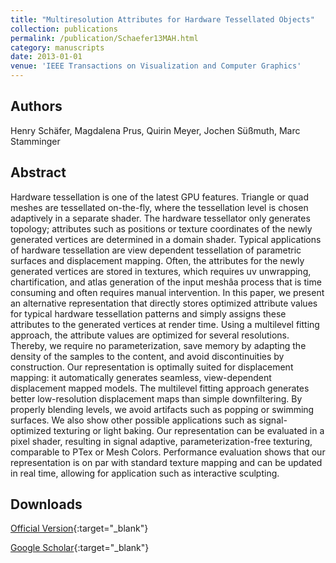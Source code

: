 ```yaml
---
title: "Multiresolution Attributes for Hardware Tessellated Objects"
collection: publications
permalink: /publication/Schaefer13MAH.html
category: manuscripts
date: 2013-01-01
venue: 'IEEE Transactions on Visualization and Computer Graphics'
---
```

## Authors
Henry Schäfer, Magdalena Prus, Quirin Meyer, Jochen Süßmuth, Marc Stamminger
## Abstract
Hardware tessellation is one of the latest GPU features. Triangle or quad meshes are tessellated on-the-fly, where the tessellation level is chosen adaptively in a separate shader. The hardware tessellator only generates topology; attributes such as positions or texture coordinates of the newly generated vertices are determined in a domain shader. Typical applications of hardware tessellation are view dependent tessellation of parametric surfaces and displacement mapping. Often, the attributes for the newly generated vertices are stored in textures, which requires uv unwrapping, chartification, and atlas generation of the input meshâa process that is time consuming and often requires manual intervention. In this paper, we present an alternative representation that directly stores optimized attribute values for typical hardware tessellation patterns and simply assigns these attributes to the generated vertices at render time. Using a multilevel fitting approach, the attribute values are optimized for several resolutions. Thereby, we require no parameterization, save memory by adapting the density of the samples to the content, and avoid discontinuities by construction. Our representation is optimally suited for displacement mapping: it automatically generates seamless, view-dependent displacement mapped models. The multilevel fitting approach generates better low-resolution displacement maps than simple downfiltering. By properly blending levels, we avoid artifacts such as popping or swimming surfaces. We also show other possible applications such as signal-optimized texturing or light baking. Our representation can be evaluated in a pixel shader, resulting in signal adaptive, parameterization-free texturing, comparable to PTex or Mesh Colors. Performance evaluation shows that our representation is on par with standard texture mapping and can be updated in real time, allowing for application such as interactive sculpting.
## Downloads

[Official Version](https://ieeexplore.ieee.org/document/6470610?arnumber=6470610){:target="_blank"}

[Google Scholar](https://scholar.google.com/scholar?q=Multiresolution+Attributes+for+Hardware+Tessellated+Objects){:target="_blank"}